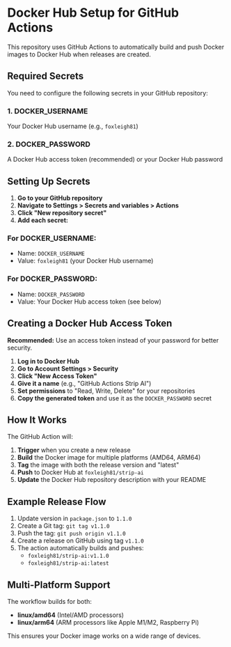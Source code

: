 # Docker Hub Setup for GitHub Actions

This repository uses GitHub Actions to automatically build and push Docker images to Docker Hub when releases are created.

## Required Secrets

You need to configure the following secrets in your GitHub repository:

### 1. DOCKER_USERNAME
Your Docker Hub username (e.g., `foxleigh81`)

### 2. DOCKER_PASSWORD
A Docker Hub access token (recommended) or your Docker Hub password

## Setting Up Secrets

1. **Go to your GitHub repository**
2. **Navigate to Settings > Secrets and variables > Actions**
3. **Click "New repository secret"**
4. **Add each secret:**

### For DOCKER_USERNAME:
- Name: `DOCKER_USERNAME`
- Value: `foxleigh81` (your Docker Hub username)

### For DOCKER_PASSWORD:
- Name: `DOCKER_PASSWORD`
- Value: Your Docker Hub access token (see below)

## Creating a Docker Hub Access Token

**Recommended:** Use an access token instead of your password for better security.

1. **Log in to Docker Hub**
2. **Go to Account Settings > Security**
3. **Click "New Access Token"**
4. **Give it a name** (e.g., "GitHub Actions Strip AI")
5. **Set permissions** to "Read, Write, Delete" for your repositories
6. **Copy the generated token** and use it as the `DOCKER_PASSWORD` secret

## How It Works

The GitHub Action will:
1. **Trigger** when you create a new release
2. **Build** the Docker image for multiple platforms (AMD64, ARM64)
3. **Tag** the image with both the release version and "latest"
4. **Push** to Docker Hub at `foxleigh81/strip-ai`
5. **Update** the Docker Hub repository description with your README

## Example Release Flow

1. Update version in `package.json` to `1.1.0`
2. Create a Git tag: `git tag v1.1.0`
3. Push the tag: `git push origin v1.1.0`
4. Create a release on GitHub using tag `v1.1.0`
5. The action automatically builds and pushes:
   - `foxleigh81/strip-ai:v1.1.0`
   - `foxleigh81/strip-ai:latest`

## Multi-Platform Support

The workflow builds for both:
- **linux/amd64** (Intel/AMD processors)
- **linux/arm64** (ARM processors like Apple M1/M2, Raspberry Pi)

This ensures your Docker image works on a wide range of devices. 